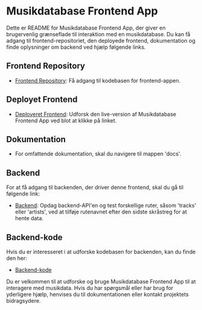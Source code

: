 # Musikdatabase Frontend App

Dette er README for Musikdatabase Frontend App, der giver en brugervenlig grænseflade til interaktion med en musikdatabase. Du kan få adgang til frontend-repositoriet, den deployede frontend, dokumentation og finde oplysninger om backend ved hjælp følgende links.

## Frontend Repository

- [Frontend Repository](https://github.com/fili0727/frontend-OOP-mb): Få adgang til kodebasen for frontend-appen.

## Deployet Frontend

- [Deployeret Frontend](https://fili0727.github.io/frontend-OOP-mb/): Udforsk den live-version af Musikdatabase Frontend App ved blot at klikke på linket.

## Dokumentation

- For omfattende dokumentation, skal du navigere til mappen 'docs'.

## Backend

For at få adgang til backenden, der driver denne frontend, skal du gå til følgende link:

- [Backend](https://mabi-testdata-01.azurewebsites.net/): Opdag backend-API'en og test forskellige ruter, såsom 'tracks' eller 'artists', ved at tilføje rutenavnet efter den sidste skråstreg for at hente data.

## Backend-kode

Hvis du er interesseret i at udforske kodebasen for backenden, kan du finde den her:

- [Backend-kode](https://github.com/MaxusTheOne/full-stack-artist-app-backend/tree/OOP-project)

Du er velkommen til at udforske og bruge Musikdatabase Frontend App til at interagere med musikdata. Hvis du har spørgsmål eller har brug for yderligere hjælp, henvises du til dokumentationen eller kontakt projektets bidragsydere.
